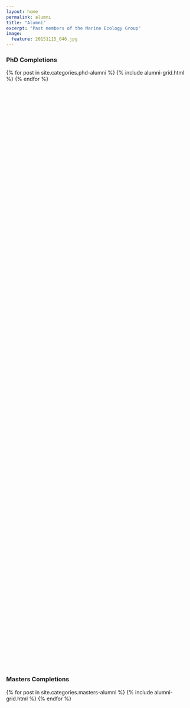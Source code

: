 ```yaml
---
layout: home
permalink: alumni
title: "Alumni"
excerpt: "Past members of the Marine Ecology Group"
image:
  feature: 20151115_046.jpg
---
```


### PhD Completions
<div class="tiles">
{% for post in site.categories.phd-alumni %}
	{% include alumni-grid.html %}
{% endfor %}
</div><!-- /.tiles -->
<br><br><br><br><br><br><br><br><br><br><br><br><br><br>
<br><br><br><br><br><br><br><br><br><br><br><br><br><br>
<br><br><br><br><br><br><br><br><br><br><br><br><br><br>
<br><br><br><br><br><br><br>
<br><br><br><br><br><br><br>
<br><br><br><br><br><br><br><br>
<br><br><br><br><br><br><br>
<br><br><br><br><br><br><br><br><br><br><br>
<br><br><br><br><br><br><br><br><br><br><br>

### Masters Completions
<div class="tiles">
{% for post in site.categories.masters-alumni %}
	{% include alumni-grid.html %}
{% endfor %}
</div><!-- /.tiles -->
<br><br><br><br><br><br><br><br><br><br><br><br><br><br><br><br>
<br><br><br><br><br><br><br><br><br><br><br><br><br><br><br><br>
<br><br><br><br><br><br><br><br><br><br><br><br><br><br><br><br>
<br><br><br><br><br><br><br><br><br><br><br><br><br><br><br><br>
<br><br><br><br><br><br><br>
<br><br><br><br><br><br><br><br><br><br><br><br><br><br><br><br><br><br><br><br><br><br><br><br><br><br><br><br><br><br><br><br>
<br><br><br><br><br><br><br><br><br><br><br><br><br><br><br><br><br><br><br><br><br><br><br><br><br><br><br><br><br><br><br><br><br><br><br><br><br><br><br>
<br><br><br><br><br><br><br><br><br><br><br>

### Honours Completions
<div class="tiles">
{% for post in site.categories.honours-alumni %}
	{% include alumni-grid.html %}
{% endfor %}
</div><!-- /.tiles -->
<br><br><br><br><br><br><br><br><br><br><br><br><br><br><br><br>
<br><br><br><br><br><br><br><br><br><br><br><br><br><br><br><br><br>


### Staff Alumni
<div class="tiles">
{% for post in site.categories.staff-alumni %}
	{% include alumni-grid.html %}
{% endfor %}
</div><!-- /.tiles -->

